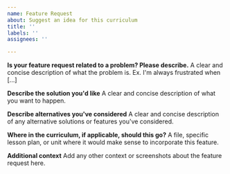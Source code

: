 ```yaml
---
name: Feature Request
about: Suggest an idea for this curriculum
title: ''
labels: ''
assignees: ''

---
```


**Is your feature request related to a problem? Please describe.**
A clear and concise description of what the problem is. Ex. I'm always frustrated when [...]

**Describe the solution you'd like**
A clear and concise description of what you want to happen.

**Describe alternatives you've considered**
A clear and concise description of any alternative solutions or features you've considered.

**Where in the curriculum, if applicable, should this go?**
A file, specific lesson plan, or unit where it would make sense to incorporate this feature.

**Additional context**
Add any other context or screenshots about the feature request here.
